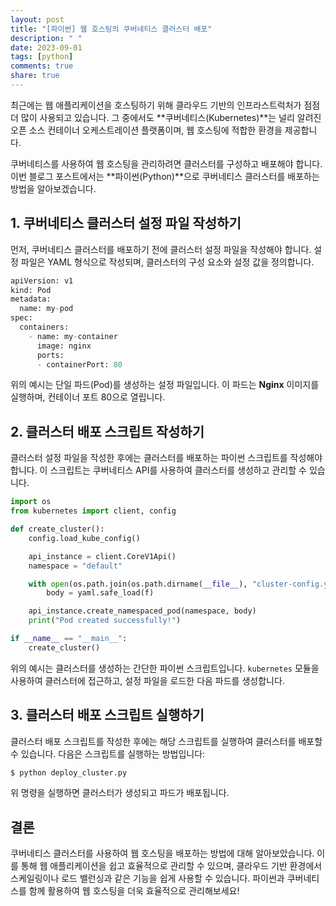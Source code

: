```yaml
---
layout: post
title: "[파이썬] 웹 호스팅의 쿠버네티스 클러스터 배포"
description: " "
date: 2023-09-01
tags: [python]
comments: true
share: true
---
```


최근에는 웹 애플리케이션을 호스팅하기 위해 클라우드 기반의 인프라스트럭처가 점점 더 많이 사용되고 있습니다. 그 중에서도 **쿠버네티스(Kubernetes)**는 널리 알려진 오픈 소스 컨테이너 오케스트레이션 플랫폼이며, 웹 호스팅에 적합한 환경을 제공합니다.

쿠버네티스를 사용하여 웹 호스팅을 관리하려면 클러스터를 구성하고 배포해야 합니다. 이번 블로그 포스트에서는 **파이썬(Python)**으로 쿠버네티스 클러스터를 배포하는 방법을 알아보겠습니다.

## 1. 쿠버네티스 클러스터 설정 파일 작성하기

먼저, 쿠버네티스 클러스터를 배포하기 전에 클러스터 설정 파일을 작성해야 합니다. 설정 파일은 YAML 형식으로 작성되며, 클러스터의 구성 요소와 설정 값을 정의합니다.

```python
apiVersion: v1
kind: Pod
metadata:
  name: my-pod
spec:
  containers:
    - name: my-container
      image: nginx
      ports:
      - containerPort: 80
```

위의 예시는 단일 파드(Pod)를 생성하는 설정 파일입니다. 이 파드는 **Nginx** 이미지를 실행하며, 컨테이너 포트 80으로 열립니다.

## 2. 클러스터 배포 스크립트 작성하기

클러스터 설정 파일을 작성한 후에는 클러스터를 배포하는 파이썬 스크립트를 작성해야 합니다. 이 스크립트는 쿠버네티스 API를 사용하여 클러스터를 생성하고 관리할 수 있습니다.

```python
import os
from kubernetes import client, config

def create_cluster():
    config.load_kube_config()

    api_instance = client.CoreV1Api()
    namespace = "default"

    with open(os.path.join(os.path.dirname(__file__), "cluster-config.yaml")) as f:
        body = yaml.safe_load(f)

    api_instance.create_namespaced_pod(namespace, body)
    print("Pod created successfully!")

if __name__ == "__main__":
    create_cluster()
```

위의 예시는 클러스터를 생성하는 간단한 파이썬 스크립트입니다. `kubernetes` 모듈을 사용하여 클러스터에 접근하고, 설정 파일을 로드한 다음 파드를 생성합니다.

## 3. 클러스터 배포 스크립트 실행하기

클러스터 배포 스크립트를 작성한 후에는 해당 스크립트를 실행하여 클러스터를 배포할 수 있습니다. 다음은 스크립트를 실행하는 방법입니다:

```bash
$ python deploy_cluster.py
```

위 명령을 실행하면 클러스터가 생성되고 파드가 배포됩니다.

## 결론

쿠버네티스 클러스터를 사용하여 웹 호스팅을 배포하는 방법에 대해 알아보았습니다. 이를 통해 웹 애플리케이션을 쉽고 효율적으로 관리할 수 있으며, 클라우드 기반 환경에서 스케일링이나 로드 밸런싱과 같은 기능을 쉽게 사용할 수 있습니다. 파이썬과 쿠버네티스를 함께 활용하여 웹 호스팅을 더욱 효율적으로 관리해보세요!
